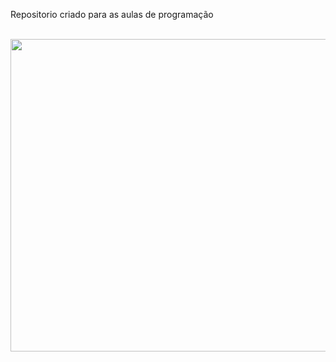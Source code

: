 Repositorio criado para as aulas de programação 


<div>
<Br>
<img src="https://media.tenor.com/nHBgEK6zEQMAAAAi/cat-gray.gif" height="500" width="900" />
<Br>
<Br>
